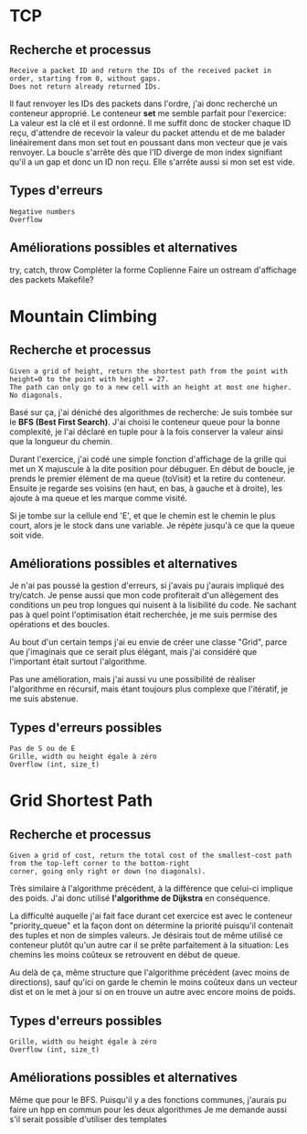 # TCP
## Recherche et processus
    Receive a packet ID and return the IDs of the received packet in order, starting from 0, without gaps.
    Does not return already returned IDs.

Il faut renvoyer les IDs des packets dans l'ordre, j'ai donc recherché un conteneur approprié.
Le conteneur **set** me semble parfait pour l'exercice: La valeur est la clé et il est ordonné.
Il me suffit donc de stocker chaque ID reçu, d'attendre de recevoir la valeur du packet attendu et de me balader linéairement dans mon set tout en poussant dans mon vecteur que je vais renvoyer.
La boucle s'arrête dès que l'ID diverge de mon index signifiant qu'il a un gap et donc un ID non reçu. Elle s'arrête aussi si mon set est vide.


## Types d'erreurs

    Negative numbers
    Overflow

## Améliorations possibles et alternatives
try, catch, throw
Compléter la forme Coplienne
Faire un ostream d'affichage des packets
Makefile?

# Mountain Climbing

## Recherche et processus
    Given a grid of height, return the shortest path from the point with height=0 to the point with height = 27.
    The path can only go to a new cell with an height at most one higher. No diagonals.

Basé sur ça, j'ai déniché des algorithmes de recherche: Je suis tombée sur le **BFS (Best First Search)**.
J'ai choisi le conteneur queue pour la bonne complexité, je l'ai déclaré en tuple pour à la fois conserver la valeur ainsi que la longueur du chemin.

Durant l'exercice, j'ai codé une simple fonction d'affichage de la grille qui met un X majuscule à la dite position pour débuguer.
En début de boucle, je prends le premier élément de ma queue (toVisit) et la retire du conteneur. Ensuite je regarde ses voisins (en haut, en bas, à gauche et à droite), les ajoute à ma queue et les marque comme visité.

Si je tombe sur la cellule end 'E', et que le chemin est le chemin le plus court, alors je le stock dans une variable.
Je répète jusqu'à ce que la queue soit vide.

## Améliorations possibles et alternatives
Je n'ai pas poussé la gestion d'erreurs, si j'avais pu j'aurais impliqué des try/catch.
Je pense aussi que mon code profiterait d'un allègement des conditions un peu trop longues qui nuisent à la lisibilité du code.
Ne sachant pas à quel point l'optimisation était recherchée, je me suis permise des opérations et des boucles.

Au bout d'un certain temps j'ai eu envie de créer une classe "Grid", parce que j'imaginais que ce serait plus élégant, mais j'ai considéré que l'important était surtout l'algorithme.

Pas une amélioration, mais j'ai aussi vu une possibilité de réaliser l'algorithme en récursif, mais étant toujours plus complexe que l'itératif, je me suis abstenue.

## Types d'erreurs possibles
    Pas de S ou de E
    Grille, width ou height égale à zéro
    Overflow (int, size_t)

# Grid Shortest Path

## Recherche et processus
    Given a grid of cost, return the total cost of the smallest-cost path from the top-left corner to the bottom-right
    corner, going only right or down (no diagonals).
Très similaire à l'algorithme précédent, à la différence que celui-ci implique des poids. J'ai donc utilisé **l'algorithme de Dijkstra** en conséquence.

La difficulté auquelle j'ai fait face durant cet exercice est avec le conteneur "priority_queue" et la façon dont on détermine la priorité puisqu'il contenait des tuples et non de simples valeurs. Je désirais tout de même utilisé ce conteneur plutôt qu'un autre car il se prête parfaitement à la situation: Les chemins les moins coûteux se retrouvent en début de queue.

Au delà de ça, même structure que l'algorithme précédent (avec moins de directions), sauf qu'ici on garde le chemin le moins coûteux dans un vecteur dist et on le met à jour si on en trouve un autre avec encore moins de poids. 

## Types d'erreurs possibles
    Grille, width ou height égale à zéro
    Overflow (int, size_t)

## Améliorations possibles et alternatives
Même que pour le BFS.
Puisqu'il y a des fonctions communes, j'aurais pu faire un hpp en commun pour les deux algorithmes
Je me demande aussi s'il serait possible d'utiliser des templates